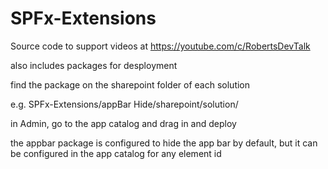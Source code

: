 # SPFx-Extensions

Source code to support videos at https://youtube.com/c/RobertsDevTalk

also includes packages for desployment

find the package on the sharepoint folder of each solution

e.g. SPFx-Extensions/appBar Hide/sharepoint/solution/ 

in Admin, go to the app catalog and drag in and deploy

the appbar package is configured to hide the app bar by default, but it can be configured in the app catalog for any element id
